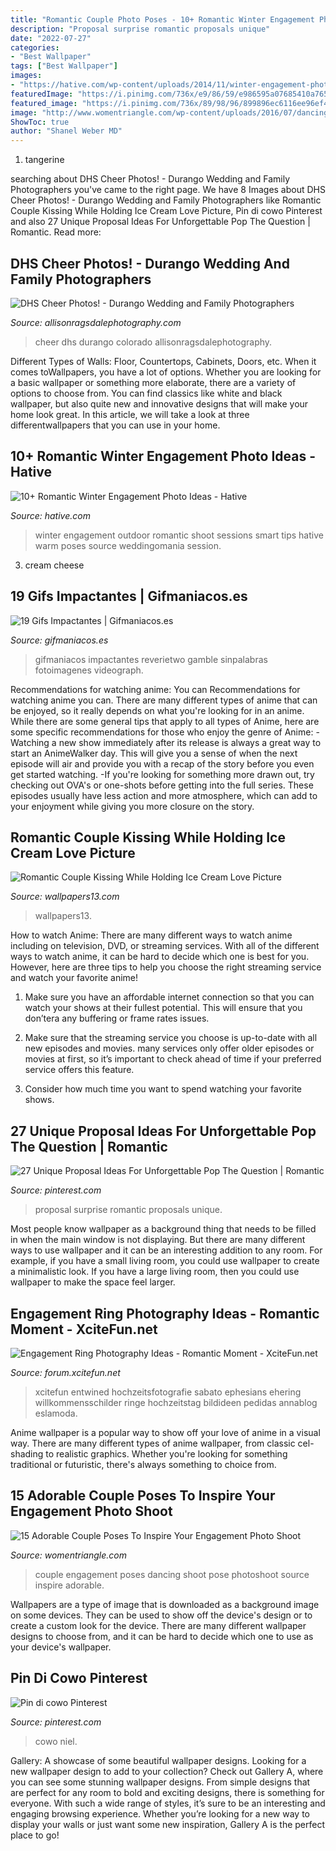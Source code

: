 ```yaml
---
title: "Romantic Couple Photo Poses - 10+ Romantic Winter Engagement Photo Ideas"
description: "Proposal surprise romantic proposals unique"
date: "2022-07-27"
categories:
- "Best Wallpaper"
tags: ["Best Wallpaper"]
images:
- "https://hative.com/wp-content/uploads/2014/11/winter-engagement-photo-ideas/8-winter-engagement-photo-ideas.jpg"
featuredImage: "https://i.pinimg.com/736x/e9/86/59/e986595a07685410a765c10154f2dd49.jpg"
featured_image: "https://i.pinimg.com/736x/89/98/96/899896ec6116ee96ef4e13ce5c3f8cc5.jpg"
image: "http://www.womentriangle.com/wp-content/uploads/2016/07/dancing-pose-1.jpg"
ShowToc: true
author: "Shanel Weber MD"
---
```



1. tangerine 

	

		
searching about DHS Cheer Photos! - Durango Wedding and Family Photographers you've came to the right page. We have 8 Images about DHS Cheer Photos! - Durango Wedding and Family Photographers like Romantic Couple Kissing While Holding Ice Cream Love Picture, Pin di cowo Pinterest and also 27 Unique Proposal Ideas For Unforgettable Pop The Question | Romantic. Read more:
		
    
## DHS Cheer Photos! - Durango Wedding And Family Photographers

<img loading=lazy src="https://allisonragsdalephotography.com/wp-content/uploads/2015/03/DSC3645.jpg" onerror="this.onerror=null;this.src='https://tse3.mm.bing.net/th?id=OIP.ImQOqgGt0UgEbNWKFrEdfgHaKX&amp;pid=15.1';" alt="DHS Cheer Photos! - Durango Wedding and Family Photographers">

_Source: allisonragsdalephotography.com_

>cheer dhs durango colorado allisonragsdalephotography. 

	

Different Types of Walls: Floor, Countertops, Cabinets, Doors, etc.
When it comes toWallpapers, you have a lot of options. Whether you are looking for a basic wallpaper or something more elaborate, there are a variety of options to choose from. You can find classics like white and black wallpaper, but also quite new and innovative designs that will make your home look great. In this article, we will take a look at three differentwallpapers that you can use in your home.

    
## 10+ Romantic Winter Engagement Photo Ideas - Hative

<img loading=lazy src="https://hative.com/wp-content/uploads/2014/11/winter-engagement-photo-ideas/8-winter-engagement-photo-ideas.jpg" onerror="this.onerror=null;this.src='https://tse2.mm.bing.net/th?id=OIP.6dEU46Saaqnl5MT6QloPFQHaLH&amp;pid=15.1';" alt="10+ Romantic Winter Engagement Photo Ideas - Hative">

_Source: hative.com_

>winter engagement outdoor romantic shoot sessions smart tips hative warm poses source weddingomania session. 

	

3. cream cheese 

    
## 19 Gifs Impactantes | Gifmaniacos.es

<img loading=lazy src="https://www.gifmaniacos.es/wp-content/uploads/2016/05/Gifs-muy-guapos-gifmaniacos.es-11.gif" onerror="this.onerror=null;this.src='https://tse4.mm.bing.net/th?id=OIP.SzNDZeYweYVGiJdMh-RHGwAAAA&amp;pid=15.1';" alt="19 Gifs Impactantes | Gifmaniacos.es">

_Source: gifmaniacos.es_

>gifmaniacos impactantes reverietwo gamble sinpalabras fotoimagenes videograph. 

	

Recommendations for watching anime: You can
Recommendations for watching anime you can. There are many different types of anime that can be enjoyed, so it really depends on what you're looking for in an anime. While there are some general tips that apply to all types of Anime, here are some specific recommendations for those who enjoy the genre of Anime: 
-Watching a new show immediately after its release is always a great way to start an AnimeWalker day. This will give you a sense of when the next episode will air and provide you with a recap of the story before you even get started watching. 
-If you're looking for something more drawn out, try checking out OVA's or one-shots before getting into the full series. These episodes usually have less action and more atmosphere, which can add to your enjoyment while giving you more closure on the story.

    
## Romantic Couple Kissing While Holding Ice Cream Love Picture

<img loading=lazy src="https://www.wallpapers13.com/wp-content/uploads/2015/11/Romantic-Couple-Kissing-While-Holding-Ice-Cream-Love-Picture-1600x1200.jpg" onerror="this.onerror=null;this.src='https://tse1.mm.bing.net/th?id=OIP.drHqC8YHHL2koORDlhdxuQHaFj&amp;pid=15.1';" alt="Romantic Couple Kissing While Holding Ice Cream Love Picture">

_Source: wallpapers13.com_

>wallpapers13. 

	

How to watch Anime: There are many different ways to watch anime including on television, DVD, or streaming services.
With all of the different ways to watch anime, it can be hard to decide which one is best for you. However, here are three tips to help you choose the right streaming service and watch your favorite anime!
1. Make sure you have an affordable internet connection so that you can watch your shows at their fullest potential. This will ensure that you don’tera any buffering or frame rates issues.

2. Make sure that the streaming service you choose is up-to-date with all new episodes and movies. many services only offer older episodes or movies at first, so it’s important to check ahead of time if your preferred service offers this feature.

3. Consider how much time you want to spend watching your favorite shows.

    
## 27 Unique Proposal Ideas For Unforgettable Pop The Question | Romantic

<img loading=lazy src="https://i.pinimg.com/736x/89/98/96/899896ec6116ee96ef4e13ce5c3f8cc5.jpg" onerror="this.onerror=null;this.src='https://tse3.mm.bing.net/th?id=OIP.BYnOEA5mQaMHX4vgiw9MAAHaLG&amp;pid=15.1';" alt="27 Unique Proposal Ideas For Unforgettable Pop The Question | Romantic">

_Source: pinterest.com_

>proposal surprise romantic proposals unique. 

	

Most people know wallpaper as a background thing that needs to be filled in when the main window is not displaying. But there are many different ways to use wallpaper and it can be an interesting addition to any room. For example, if you have a small living room, you could use wallpaper to create a minimalistic look. If you have a large living room, then you could use wallpaper to make the space feel larger.

    
## Engagement Ring Photography Ideas - Romantic Moment - XciteFun.net

<img loading=lazy src="https://img.xcitefun.net/users/2014/11/365322,xcitefun-ring-photography-2.jpg" onerror="this.onerror=null;this.src='https://tse2.mm.bing.net/th?id=OIP.XoA8AXLwzcYZBTsYCrocRgHaJ4&amp;pid=15.1';" alt="Engagement Ring Photography Ideas - Romantic Moment - XciteFun.net">

_Source: forum.xcitefun.net_

>xcitefun entwined hochzeitsfotografie sabato ephesians ehering willkommensschilder ringe hochzeitstag bildideen pedidas annablog eslamoda. 

	

Anime wallpaper is a popular way to show off your love of anime in a visual way. There are many different types of anime wallpaper, from classic cel-shading to realistic graphics. Whether you're looking for something traditional or futuristic, there's always something to choice from.

    
## 15 Adorable Couple Poses To Inspire Your Engagement Photo Shoot

<img loading=lazy src="http://www.womentriangle.com/wp-content/uploads/2016/07/dancing-pose-1.jpg" onerror="this.onerror=null;this.src='https://tse4.mm.bing.net/th?id=OIP.tE8PjnIoy9BmHP68sTwfwgHaKr&amp;pid=15.1';" alt="15 Adorable Couple Poses To Inspire Your Engagement Photo Shoot">

_Source: womentriangle.com_

>couple engagement poses dancing shoot pose photoshoot source inspire adorable. 

	

Wallpapers are a type of image that is downloaded as a background image on some devices. They can be used to show off the device's design or to create a custom look for the device. There are many different wallpaper designs to choose from, and it can be hard to decide which one to use as your device's wallpaper.

    
## Pin Di Cowo Pinterest

<img loading=lazy src="https://i.pinimg.com/736x/e9/86/59/e986595a07685410a765c10154f2dd49.jpg" onerror="this.onerror=null;this.src='https://tse4.mm.bing.net/th?id=OIP.z-Z5ADvN0gPFbzcvKGVVPwHaNK&amp;pid=15.1';" alt="Pin di cowo Pinterest">

_Source: pinterest.com_

>cowo niel. 

	

Gallery: A showcase of some beautiful wallpaper designs.
Looking for a new wallpaper design to add to your collection? Check out Gallery A, where you can see some stunning wallpaper designs. From simple designs that are perfect for any room to bold and exciting designs, there is something for everyone. With such a wide range of styles, it’s sure to be an interesting and engaging browsing experience. Whether you’re looking for a new way to display your walls or just want some new inspiration, Gallery A is the perfect place to go!





	
	
